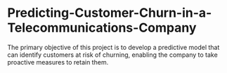 # Predicting-Customer-Churn-in-a-Telecommunications-Company
The primary objective of this project is to develop a predictive model that can identify customers at risk of churning, enabling the company to take proactive measures to retain them.
